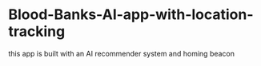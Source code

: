 # Blood-Banks-AI-app-with-location-tracking
this app is built with an AI recommender system and homing beacon 
